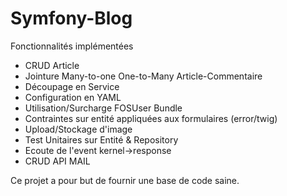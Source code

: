 # Symfony-Blog

Fonctionnalités implémentées
<ul>
    <li>CRUD Article</li>
    <li>Jointure Many-to-one One-to-Many Article-Commentaire</li>
    <li>Découpage en Service</li>
    <li>Configuration en YAML</li>
    <li>Utilisation/Surcharge FOSUser Bundle</li>
    <li>Contraintes sur entité appliquées aux formulaires (error/twig)</li>
    <li>Upload/Stockage d'image</li>
    <li>Test Unitaires sur Entité & Repository</li>
    <li>Ecoute de l'event kernel->response</li>
    <li>CRUD API MAIL</li>
</ul>

<p>Ce projet a pour but de fournir une base de code saine.</p>